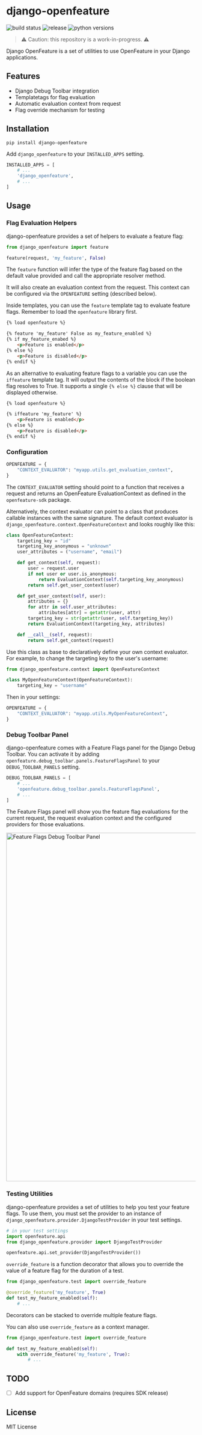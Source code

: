 django-openfeature
==================

![build status](https://github.com/federicobond/django-openfeature/actions/workflows/python-package.yml/badge.svg?branch=main)
![release](https://img.shields.io/pypi/v/django-openfeature)
![python versions](https://img.shields.io/pypi/pyversions/django-openfeature)

> ⚠️ Caution: this repository is a work-in-progress. ⚠️

Django OpenFeature is a set of utilities to use OpenFeature in your Django applications.

## Features

 * Django Debug Toolbar integration
 * Templatetags for flag evaluation
 * Automatic evaluation context from request
 * Flag override mechanism for testing

## Installation

```
pip install django-openfeature
```

Add `django_openfeature` to your `INSTALLED_APPS` setting.

```python
INSTALLED_APPS = [
    # ...
    'django_openfeature',
    # ...
]
```

## Usage

### Flag Evaluation Helpers

django-openfeature provides a set of helpers to evaluate a feature flag:

```python
from django_openfeature import feature

feature(request, 'my_feature', False)
```

The `feature` function will infer the type of the feature flag based on the default value provided
and call the appropriate resolver method.

It will also create an evaluation context from the request. This context can be configured via the
`OPENFEATURE` setting (described below).

Inside templates, you can use the `feature` template tag to evaluate feature flags. Remember to load the
`openfeature` library first.

```html
{% load openfeature %}

{% feature 'my_feature' False as my_feature_enabled %}
{% if my_feature_enabed %}
    <p>Feature is enabled</p>
{% else %}
    <p>Feature is disabled</p>
{% endif %}
```

As an alternative to evaluating feature flags to a variable you can use the `iffeature` template tag.
It will output the contents of the block if the boolean flag resolves to True. It supports a single
`{% else %}` clause that will be displayed otherwise.

```html
{% load openfeature %}

{% iffeature 'my_feature' %}
    <p>Feature is enabled</p>
{% else %}
    <p>Feature is disabled</p>
{% endif %}
```

### Configuration

```python
OPENFEATURE = {
    "CONTEXT_EVALUATOR": "myapp.utils.get_evaluation_context",
}
```

The `CONTEXT_EVALUATOR` setting should point to a function that receives a request and returns an OpenFeature EvaluationContext as defined in the `openfeature-sdk` package.

Alternatively, the context evaluator can point to a class that produces callable instances with the same signature. The default context evaluator is `django_openfeature.context.OpenFeatureContext` and looks roughly like this:

```python
class OpenFeatureContext:
    targeting_key = "id"
    targeting_key_anonymous = "unknown"
    user_attributes = ("username", "email")

    def get_context(self, request):
        user = request.user
        if not user or user.is_anonymous:
            return EvaluationContext(self.targeting_key_anonymous)
        return self.get_user_context(user)

    def get_user_context(self, user):
        attributes = {}
        for attr in self.user_attributes:
            attributes[attr] = getattr(user, attr)
        targeting_key = str(getattr(user, self.targeting_key))
        return EvaluationContext(targeting_key, attributes)

    def __call__(self, request):
        return self.get_context(request)
```

Use this class as base to declaratively define your own context evaluator. For example, to change the targeting key to the
user's username:

```python
from django_openfeature.context import OpenFeatureContext

class MyOpenFeatureContext(OpenFeatureContext):
    targeting_key = "username"
```

Then in your settings:

```python
OPENFEATURE = {
    "CONTEXT_EVALUATOR": "myapp.utils.MyOpenFeatureContext",
}
```

### Debug Toolbar Panel

django-openfeature comes with a Feature Flags panel for the Django Debug Toolbar. You can activate it by adding `openfeature.debug_toolbar.panels.FeatureFlagsPanel` to your `DEBUG_TOOLBAR_PANELS` setting.

```python
DEBUG_TOOLBAR_PANELS = [
    # ...
    'openfeature.debug_toolbar.panels.FeatureFlagsPanel',
    # ...
]
```

The Feature Flags panel will show you the feature flag evaluations for the current request, the request evaluation context
and the configured providers for those evaluations.

<img width="928" alt="Feature Flags Debug Toolbar Panel" src="https://github.com/federicobond/django-openfeature/assets/138426/b22d5e1c-ac93-4a1f-af8d-e0206abc6c02">


### Testing Utilities

django-openfeature provides a set of utilities to help you test your feature flags. To use them, you must set the provider to an instance of `django_openfeature.provider.DjangoTestProvider` in your test settings.

```python
# in your test settings
import openfeature.api
from django_openfeature.provider import DjangoTestProvider

openfeature.api.set_provider(DjangoTestProvider())
```

`override_feature` is a function decorator that allows you to override the value of a feature flag for the duration of a test.

```python
from django_openfeature.test import override_feature

@override_feature('my_feature', True)
def test_my_feature_enabled(self):
    # ...
```

Decorators can be stacked to override multiple feature flags.

You can also use `override_feature` as a context manager.

```python
from django_openfeature.test import override_feature

def test_my_feature_enabled(self):
    with override_feature('my_feature', True):
        # ...
```

## TODO

 * [ ] Add support for OpenFeature domains (requires SDK release)

## License

MIT License
